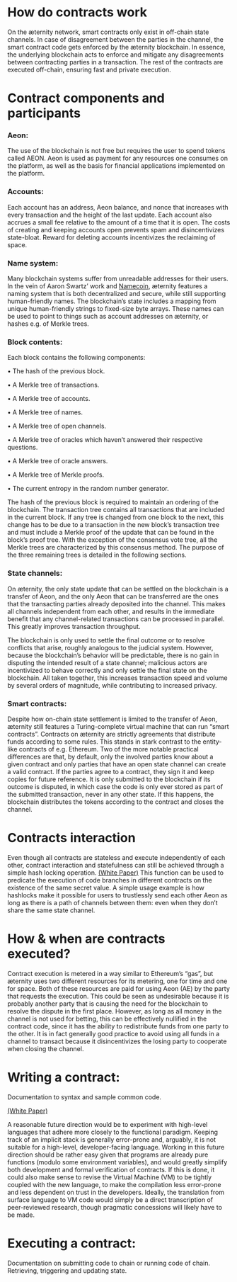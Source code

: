 # How do contracts work

On the æternity network, smart contracts only exist in off-chain state channels. In case of disagreement between the parties in the channel, the smart contract code gets enforced by the æternity blockchain. In essence, the underlying blockchain acts to enforce and mitigate any disagreements between contracting parties in a transaction. The rest of the contracts are executed off-chain, ensuring fast and private execution.

# Contract components and participants

### Aeon: 

The use of the blockchain is not free but requires the user to spend tokens called AEON. Aeon is used as payment for any resources one consumes on the platform, as well as the basis for financial applications implemented on the platform.

### Accounts:

Each account has an address, Aeon balance,  and nonce that increases with every transaction and the height of the last update. Each account also accrues a small fee relative to the amount of a time that it is open. The costs of creating and keeping accounts open prevents spam and disincentivizes state-bloat. Reward for deleting accounts incentivizes the reclaiming of space.

### Name system: 

Many blockchain systems suffer from unreadable addresses for their users. In the vein of Aaron Swartz’ work and [Namecoin](https://namecoin.org), æternity features a naming system that is both decentralized and secure, while still supporting human-friendly names. The blockchain’s state includes a mapping from unique human-friendly strings to fixed-size byte arrays. These names can be used to point to things such as account addresses on æternity, or hashes e.g. of Merkle trees.

### Block contents: 

Each block contains the following components:

• The hash of the previous block.

• A Merkle tree of transactions.

• A Merkle tree of accounts.

• A Merkle tree of names.

• A Merkle tree of open channels.

• A Merkle tree of oracles which haven’t answered their respective questions.

• A Merkle tree of oracle answers.

• A Merkle tree of Merkle proofs.

• The current entropy in the random number generator.

The hash of the previous block is required to maintain an ordering of the blockchain. The transaction tree contains all transactions that are included in the current block. If any tree is changed from one block to the next, this change has to be due to a transaction in the new block’s transaction tree and must include a Merkle proof of the update that can be found in the block’s proof tree. With the exception of the consensus vote tree, all the Merkle trees are characterized by this consensus method.  The purpose of the three remaining trees is detailed in the following sections.

### State channels:

On æternity, the only state update that can be settled on the blockchain is a transfer of Aeon, and the only Aeon that can be transferred are the ones that the transacting parties already deposited into the channel. This makes all channels
independent from each other, and results in the immediate benefit that any channel-related transactions can be processed in parallel. This greatly improves transaction throughput.

The blockchain is only used to settle the final outcome or to resolve conflicts that arise, roughly analogous to the judicial system. However, because the blockchain’s behavior will be predictable, there is no gain in disputing the intended result of a state channel; malicious actors are incentivized to behave correctly and only settle the final state on the blockchain. All taken together, this increases transaction speed and volume by several orders of magnitude, while contributing to increased privacy.

### Smart contracts:

Despite how on-chain state settlement is limited to the transfer of Aeon, æternity still features a Turing-complete virtual machine that can run “smart contracts”. Contracts on æternity are strictly agreements that distribute funds according to some rules. This stands in stark contrast to the entity-like contracts of e.g. Ethereum. Two of the more notable practical differences are that, by default, only the involved parties know about a given contract and only parties that have an open state channel can create a valid contract. If the parties agree to a contract, they sign it and keep copies for future reference. It is only submitted to the blockchain if its outcome is disputed, in which case the code is only ever stored as part of the submitted transaction, never in any other state. If this happens, the blockchain distributes the tokens according to the contract and closes the channel.

# Contracts interaction

Even though all contracts are stateless and execute independently of each other, contract interaction and statefulness can still be achieved through a simple hash locking operation. [(White Paper)](http://blockchain.aeternity.com/%C3%A6ternity-blockchain-whitepaper.pdf) This function can be used to predicate
the execution of code branches in different contracts on the existence of the same secret value. A simple usage example is how hashlocks make it possible for users to trustlessly send each other Aeon as long as there is a path of channels between them: even when they don’t share the same state channel.


# How & when are contracts executed?

Contract execution is metered in a way similar to Ethereum’s “gas”, but æternity uses two different resources for its metering, one for time and one for space. Both of these resources are paid for using Aeon (AE) by the party that requests the execution. This could be seen as undesirable because it is probably another party that is causing the need for the blockchain to resolve the dispute in the first place. However, as long as all money in the channel is not used for betting, this can be effectively nullified in the contract code, since it has the ability to redistribute funds from one party to the other. It is in fact generally good practice to avoid using all funds in a channel to transact because it disincentivizes the losing party to cooperate when closing the channel.

# Writing a contract:
Documentation to syntax and sample common code.

[(White Paper)](http://blockchain.aeternity.com/%C3%A6ternity-blockchain-whitepaper.pdf) 

A reasonable future direction would be to experiment with high-level languages that adhere more closely to the functional paradigm. Keeping track of an implicit stack is generally error-prone and, arguably, it is not suitable for a high-level, developer-facing language. Working in this future direction should be rather easy given that programs are already pure functions (modulo some environment variables), and would greatly simplify both development and formal verification of contracts. If this is done, it could also make sense to revise the Virtual Machine (VM) to be tightly coupled with the new language, to make the compilation less error-prone and less dependent on trust in the developers. Ideally, the translation from surface language to VM code would simply be a direct transcription of peer-reviewed research, though pragmatic concessions will likely have to be made.

# Executing a contract: 
Documentation on submitting code to chain or running code of chain. Retrieving, triggering and updating state.